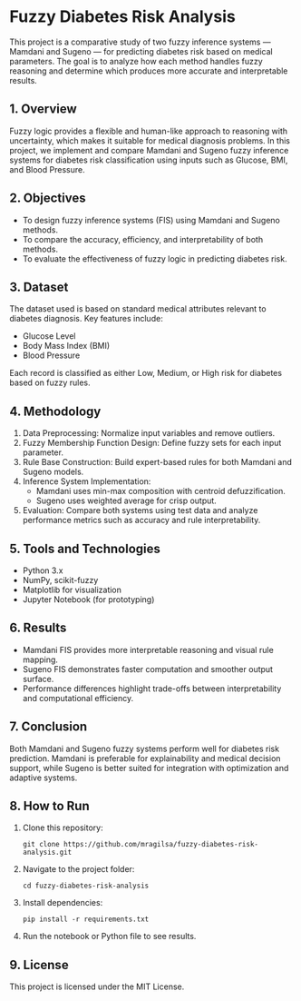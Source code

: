 # Fuzzy Diabetes Risk Analysis

This project is a comparative study of two fuzzy inference systems — Mamdani and Sugeno — for predicting diabetes risk based on medical parameters. The goal is to analyze how each method handles fuzzy reasoning and determine which produces more accurate and interpretable results.

## 1. Overview
Fuzzy logic provides a flexible and human-like approach to reasoning with uncertainty, which makes it suitable for medical diagnosis problems. In this project, we implement and compare Mamdani and Sugeno fuzzy inference systems for diabetes risk classification using inputs such as Glucose, BMI, and Blood Pressure.

## 2. Objectives
- To design fuzzy inference systems (FIS) using Mamdani and Sugeno methods.
- To compare the accuracy, efficiency, and interpretability of both methods.
- To evaluate the effectiveness of fuzzy logic in predicting diabetes risk.

## 3. Dataset
The dataset used is based on standard medical attributes relevant to diabetes diagnosis. Key features include:
- Glucose Level
- Body Mass Index (BMI)
- Blood Pressure

Each record is classified as either Low, Medium, or High risk for diabetes based on fuzzy rules.

## 4. Methodology
1. Data Preprocessing: Normalize input variables and remove outliers.
2. Fuzzy Membership Function Design: Define fuzzy sets for each input parameter.
3. Rule Base Construction: Build expert-based rules for both Mamdani and Sugeno models.
4. Inference System Implementation: 
   - Mamdani uses min-max composition with centroid defuzzification.
   - Sugeno uses weighted average for crisp output.
5. Evaluation: Compare both systems using test data and analyze performance metrics such as accuracy and rule interpretability.

## 5. Tools and Technologies
- Python 3.x
- NumPy, scikit-fuzzy
- Matplotlib for visualization
- Jupyter Notebook (for prototyping)

## 6. Results
- Mamdani FIS provides more interpretable reasoning and visual rule mapping.
- Sugeno FIS demonstrates faster computation and smoother output surface.
- Performance differences highlight trade-offs between interpretability and computational efficiency.

## 7. Conclusion
Both Mamdani and Sugeno fuzzy systems perform well for diabetes risk prediction. 
Mamdani is preferable for explainability and medical decision support, while Sugeno is better suited for integration with optimization and adaptive systems.

## 8. How to Run
1. Clone this repository:
   ```
   git clone https://github.com/mragilsa/fuzzy-diabetes-risk-analysis.git
3. Navigate to the project folder:
   ```
   cd fuzzy-diabetes-risk-analysis
5. Install dependencies:
   ```
   pip install -r requirements.txt
7. Run the notebook or Python file to see results. 

## 9. License
This project is licensed under the MIT License.
